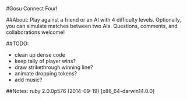 #Gosu Connect Four!

##About:
Play against a friend or an AI with 4 difficulty levels. Optionally, you can simulate matches between two AIs. Questions, comments, and collaborations welcome!

##TODO:
- clean up dense code
- keep tally of player wins?
- draw strikethrough winning line?
- animate dropping tokens?
- add music?

##Notes: ruby 2.0.0p576 (2014-09-19) [x86_64-darwin14.0.0]
